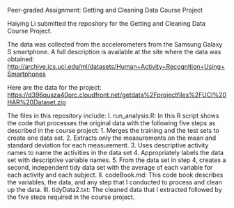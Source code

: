 Peer-graded Assignment: Getting and Cleaning Data Course Project

Haiying Li submitted the repository for the Getting and Cleaning Data Course Project. 

The data was collected from the accelerometers from the Samsung Galaxy S smartphone. A full description is available at the site where the data was obtained:
http://archive.ics.uci.edu/ml/datasets/Human+Activity+Recognition+Using+Smartphones

Here are the data for the project: https://d396qusza40orc.cloudfront.net/getdata%2Fprojectfiles%2FUCI%20HAR%20Dataset.zip

The files in this repository include:
I. run_analysis.R: In this R script shows the code that processes the original data with the following five steps as described in the course project:
    1. Merges the training and the test sets to create one data set.
    2. Extracts only the measurements on the mean and standard deviation for each measurement.
    3. Uses descriptive activity names to name the activities in the data set
    4. Appropriately labels the data set with descriptive variable names.
    5. From the data set in step 4, creates a second, independent tidy data set with the average of each variable for each activity and each subject.
II. codeBook.md: This code book describes the variables, the data, and any step that I conducted to process and clean up the data.
III. tidyData2.txt: The cleaned data that I extracted followed by the five steps required in the course project.
